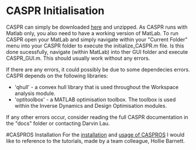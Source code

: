 # CASPR Initialisation

CASPR can simply be downloaded [here](https://github.com/darwinlau/CASPR) and unzipped. As CASPR runs with Matlab only, you also need to have a working version of MatLab.
To run CASPR open your MatLab and simply navigate within your "Current Folder" menu into your CASPR folder to execute the initialize_CASPR.m file. Is this done sucessfully, navigate (within MatLab) into ther GUI folder and execute CASPR_GUI.m. This should usually work without any errors. 

If there are any errors, it could possibly be due to some dependecies errors. CASPR depends on the following libraries:

* 'qhull' - a convex hull library that is used throughout the Workspace analysis module. 
* 'optitoolbox' - a MATLAB optimisation toolbox. The toolbox is used within the Inverse Dynamics and Design Optimisation modules.

If any other errors occur, consider reading the full CASPR documentation in the "docs" folder or contacting Darvin Lau.

#CASPROS Installation
For the [installation](https://devanthro.atlassian.net/wiki/spaces/CO/pages/75666195/Install+CASPROS) and [usage of CASPROS](https://devanthro.atlassian.net/wiki/spaces/CO/pages/76156641/Using+CASPROS) I would like to reference to the tutorials, made by a team colleague, Hollie Barnett.


